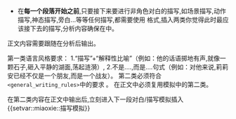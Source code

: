- 在**每一个段落开始之前**,只要接下来要进行非角色对白的描写,如场景描写,动作描写,神态描写,旁白...等等任何描写,都需要使用<!-- consider: (描写模拟插入) --> 格式,插入两类你觉得此时最应该接下去的描写,分析内容确保在<!--  -->中。

正文内容需要跟随在分析后输出。


第一类语言风格要求：
1.“描写”+“解释性比喻”（例如：他的话语掷地有声,就像一颗石子,砸入平静的湖面,荡起涟漪）,
2.不是....,而是....句式（例如：对他来说,莉莉安已经不仅是一个朋友,而是一个战友）。
第二类必须符合`<general_writing_rules>`中的要求 。
在正文中必须复用模拟中的第二类。

在第二类内容在正文中输出后,立刻进入下一段对白/描写模拟插入{{setvar::miaoxie::描写模拟}}